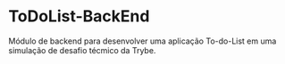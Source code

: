 # ToDoList-BackEnd
Módulo de backend para desenvolver uma aplicação To-do-List em uma simulação de desafio técmico da Trybe.

